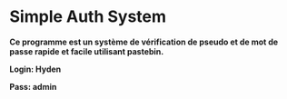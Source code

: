 # Simple Auth System

**Ce programme est un système de vérification de pseudo et de mot de passe rapide et facile utilisant pastebin.**

**Login: Hyden**

**Pass: admin**
